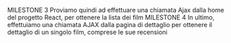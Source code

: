 MILESTONE 3
Proviamo quindi ad effettuare una chiamata Ajax dalla home del progetto React, per ottenere la lista dei film
MILESTONE 4
In ultimo, effettuiamo una chiamata AJAX dalla pagina di dettaglio per ottenere il dettaglio di un singolo film, comprese le sue recensioni
